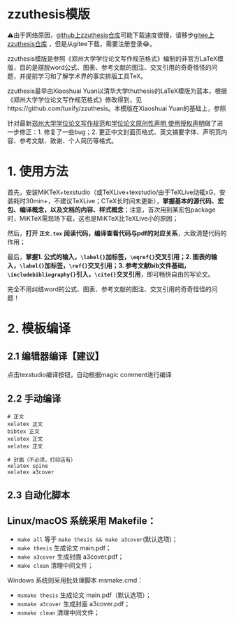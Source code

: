 # zzuthesis模版

⚠️由于网络原因，[github上zzuthesis仓库](https://github.com/fylimas/zzuthesis.git)可能下载速度很慢，请移步[gitee上zzuthesis仓库](https://gitee.com/fylimas/zzuthesis) ，但是从gitee下载，需要注册登录😂。

zzuthesis模版是参照《郑州大学学位论文写作规范格式》编制的非官方LaTeX模版，目的是摆脱word公式、图表、参考文献的图注、交叉引用的奇奇怪怪的问题，并提前学习和了解学术界的事实排版工具TeX。

zzuthesis最早由Xiaoshuai Yuan以清华大学thuthesis的LaTeX模版为蓝本，根据《郑州大学学位论文写作规范格式》修改得到，见https://github.com/tuxify/zzuthesis。本模版在Xiaoshuai Yuan的基础上，参照

针对最新[郑州大学学位论文写作规范](http://gs.zzu.edu.cn/info/1045/6818.htm)和[学位论文原创性声明 使用授权声明](http://gs.zzu.edu.cn/info/1053/11828.htm)做了进一步修正：1. 修复了一些bug；2. 更正中文封面页格式、英文摘要字体、声明页内容、参考文献、致谢、个人简历等格式。

# 1. 使用方法

首先，安装MiKTeX+texstudio（或TeXLive+texstudio/由于TeXLive动辄xG，安装耗时30min+，不建议TeXLive；CTeX长时间未更新），**掌握基本的源代码、宏包、编译概念，以及文档的内容、样式概念**；注意，首次用到某宏包package时，MiKTeX需现场下载，这也是MiKTeX比TeXLive小的原因；

然后，**打开 `正文.tex` 阅读代码，编译查看代码与pdf的对应关系**，大致清楚代码的作用；

最后，**掌握1. 公式的输入，`\label{}`加标签，`\eqref{}`交叉引用；2. 图表的输入，`\label{}`加标签，`\ref{}`交叉引用；3. 参考文献bib文件基础，`\includebibliography{}`引入，`\cite{}`交叉引用**，即可畅快自由的写论文。

完全不用纠结word的公式、图表、参考文献的图注、交叉引用的奇奇怪怪的问题！

# 2. 模板编译

## 2.1 编辑器编译【建议】

点击texstudio编译按钮，自动根据magic comment进行编译

## 2.2 手动编译

```shell
# 正文
xelatex 正文
bibtex 正文
xelatex 正文
xelatex 正文

# 封面（不必须，打印店有）
xelatex spine
xelatex a3cover
```

## 2.3 自动化脚本

## Linux/macOS 系统采用 Makefile：

* `make all`       等于 `make thesis && make a3cover`(默认选项)；
* `make thesis`    生成论文 main.pdf；
* `make a3cover`   生成封面 a3cover.pdf；
* `make clean`     清理中间文件；

Windows 系统则采用批处理脚本 msmake.cmd：
* `msmake thesis`    生成论文 main.pdf（默认选项）；
* `msmake a3cover`   生成封面 a3cover.pdf；
* `msmake clean`     清理中间文件；
